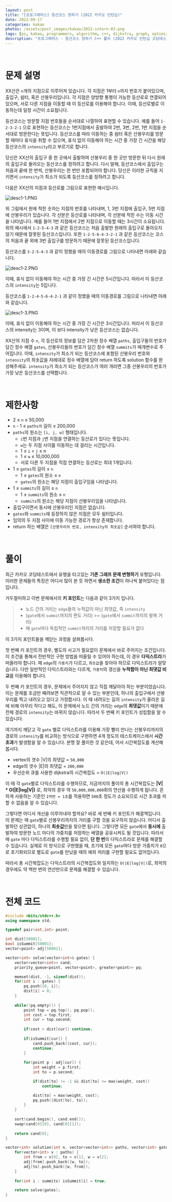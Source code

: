 ```yaml
---
layout: post
title: "[프로그래머스] 등산코스 정하기 (2022 카카오 인턴십)"
date: 2022-09-17
categories: kakao
photos: /assets/post_images/kakao/2022-intern-03.png
tags: [ps, kakao, programmers, algorithm, c++, dijkstra, graph, optimization]
description: "프로그래머스 - 등산코스 정하기 C++ 풀이 (2022 카카오 인턴십 코딩테스트 기출)"
---
```


<br>

# 문제 설명

XX산은 `n`개의 지점으로 이루어져 있습니다. 각 지점은 1부터 `n`까지 번호가 붙어있으며, 출입구, 쉼터, 혹은 산봉우리입니다. 각 지점은 양방향 통행이 가능한 등산로로 연결되어 있으며, 서로 다른 지점을 이동할 때 이 등산로를 이용해야 합니다. 이때, 등산로별로 이동하는데 일정 시간이 소요됩니다.

등산코스는 방문할 지점 번호들을 순서대로 나열하여 표현할 수 있습니다.
예를 들어 `1-2-3-2-1` 으로 표현하는 등산코스는 1번지점에서 출발하여 2번, 3번, 2번, 1번 지점을 순서대로 방문한다는 뜻입니다.
등산코스를 따라 이동하는 중 쉼터 혹은 산봉우리를 방문할 때마다 휴식을 취할 수 있으며, 휴식 없이 이동해야 하는 시간 중 가장 긴 시간을 해당 등산코스의 `intensity`라고 부르기로 합니다.

당신은 XX산의 출입구 중 한 곳에서 출발하여 산봉우리 중 한 곳만 방문한 뒤 다시 원래의 출입구로 돌아오는 등산코스를 정하려고 합니다. 다시 말해, 등산코스에서 출입구는 처음과 끝에 한 번씩, 산봉우리는 한 번만 포함되어야 합니다.
당신은 이러한 규칙을 지키면서 `intensity`가 최소가 되도록 등산코스를 정하려고 합니다.

다음은 XX산의 지점과 등산로를 그림으로 표현한 예시입니다.

![desc1-1.PNG](https://grepp-programmers.s3.ap-northeast-2.amazonaws.com/files/production/d1764091-629a-414b-9f77-e2ff1b38c6e0/desc1-1.PNG)

위 그림에서 원에 적힌 숫자는 지점의 번호를 나타내며, 1, 3번 지점에 출입구, 5번 지점에 산봉우리가 있습니다. 각 선분은 등산로를 나타내며, 각 선분에 적힌 수는 이동 시간을 나타냅니다. 예를 들어 1번 지점에서 2번 지점으로 이동할 때는 3시간이 소요됩니다.
위의 예시에서 `1-2-5-4-3` 과 같은 등산코스는 처음 출발한 원래의 출입구로 돌아오지 않기 때문에 잘못된 등산코스입니다. 또한 `1-2-5-6-4-3-2-1` 과 같은 등산코스는 코스의 처음과 끝 외에 3번 출입구를 방문하기 때문에 잘못된 등산코스입니다.

등산코스를 `3-2-5-4-3` 과 같이 정했을 때의 이동경로를 그림으로 나타내면 아래와 같습니다.

![desc1-2.PNG](https://grepp-programmers.s3.ap-northeast-2.amazonaws.com/files/production/ae2b6ccd-290b-4074-aebe-028c13dc4cbe/desc1-2.PNG)

이때, 휴식 없이 이동해야 하는 시간 중 가장 긴 시간은 5시간입니다. 따라서 이 등산코스의 `intensity`는 5입니다.

등산코스를 `1-2-4-5-6-4-2-1` 과 같이 정했을 때의 이동경로를 그림으로 나타내면 아래와 같습니다.

![desc1-3.PNG](https://grepp-programmers.s3.ap-northeast-2.amazonaws.com/files/production/165bcca3-ee06-46b4-95f8-7c3cedd2cb42/desc1-3.PNG)

이때, 휴식 없이 이동해야 하는 시간 중 가장 긴 시간은 3시간입니다. 따라서 이 등산코스의 intensity는 3이며, 이 보다 intensity가 낮은 등산코스는 없습니다.

XX산의 지점 수 `n`, 각 등산로의 정보를 담은 2차원 정수 배열 `paths`, 출입구들의 번호가 담긴 정수 배열 `gates`, 산봉우리들의 번호가 담긴 정수 배열 `summits`가 매개변수로 주어집니다. 이때, `intensity`가 최소가 되는 등산코스에 포함된 산봉우리 번호와 `intensity`의 최솟값을 차례대로 정수 배열에 담아 return 하도록 solution 함수를 완성해주세요. `intensity`가 최소가 되는 등산코스가 여러 개라면 그중 산봉우리의 번호가 가장 낮은 등산코스를 선택합니다.

<br>

# 제한사항

- 2 ≤ `n` ≤ 50,000
- `n` - 1 ≤ `paths의` 길이 ≤ 200,000
- `paths`의 원소는 `[i, j, w]` 형태입니다.
  - `i`번 지점과 `j`번 지점을 연결하는 등산로가 있다는 뜻입니다.
  - `w`는 두 지점 사이를 이동하는 데 걸리는 시간입니다.
  - 1 ≤ `i` < `j` ≤ n
  - 1 ≤ `w` ≤ 10,000,000
  - 서로 다른 두 지점을 직접 연결하는 등산로는 최대 1개입니다.
- 1 ≤ `gates`의 길이 ≤ `n`
  - 1 ≤ `gates`의 원소 ≤ `n`
  - `gates`의 원소는 해당 지점이 출입구임을 나타냅니다.
- 1 ≤ `summits`의 길이 ≤ `n`
  - 1 ≤ `summits`의 원소 ≤ `n`
  - `summits`의 원소는 해당 지점이 산봉우리임을 나타냅니다.
- 출입구이면서 동시에 산봉우리인 지점은 없습니다.
- `gates`와 `summits`에 등장하지 않은 지점은 모두 쉼터입니다.
- 임의의 두 지점 사이에 이동 가능한 경로가 항상 존재합니다.
- return 하는 배열은 `[산봉우리의 번호, intensity의 최솟값]` 순서여야 합니다.

<br>

# 풀이

최근 카카오 코딩테스트에서 유행을 타고있는 **기존 그래프 문제 변형하기** 유형입니다. 이러한 문제들의 특징은 어디서 많이 본 듯 하면서 **생소한 조건**이 하나씩 붙어있다는 점입니다.

거두절미하고 이번 문제에서의 **키 포인트**는 다음과 같이 3가지 입니다.

> - 노드 간의 거리는 `edge`들의 누적값이 아닌 최댓값, 즉 `intensity`
> - (`gate`에서 `summit`까지의 편도 거리) >= (`gate`에서 `summit`까지의 왕복 거리)
> - 매 `gate`마다 독립적인 `summit`까지의 거리를 저장할 필요가 없다

이 3가지 포인트들을 깨닫는 과정을 살펴봅시다.

첫 번째 키 포인트의 경우, 별도의 사고가 필요없이 문제에서 바로 주어지는 조건입니다. 이 조건을 통해서 전반적인 구현 방법을 떠올릴 수 있어야 하는데, 이 경우 **다익스트라**가 떠올라야 합니다. 매 `edge`의 `가중치`가 다르고, `최솟값`을 찾아야 하므로 다익스트라가 알맞습니다. 다만 일반적인 다익스트라와는 다르게, `가중치`의 갱신을 **누적합이 아닌 최댓값 비교**를 이용해야 합니다.

두 번째 키 포인트의 경우, 문제에서 주어지지 않고 직접 깨달아야 하는 부분이었습니다. 이는 문제를 조금만 째려보면 직관적으로 알 수 있는 부분인데, 하나의 출입구에서 산봉우리를 찍고 내려오고 있다고 가정합시다. 이 때 내려오는 길의 `intensity`가 올라온 길에 비해 아무리 작다고 해도, 이 문제에서 노드 간의 거리는 `edge`의 **최댓값**이기 때문에 전체 경로의 `intensity`는 바뀌지 않습니다. 따라서 두 번째 키 포인트가 성립함을 알 수 있습니다.

여기까지 깨닫고 각 `gate` 별로 다익스트라를 이용해 가장 빨리 만나는 산봉우리까지의 경로의 `intensity`를 비교하는 방식으로 구현하면 4개 정도의 테스트케이스에서 **시간 초과**가 발생함을 알 수 있습니다. 분명 잘 풀이한 것 같은데, 어서 시간복잡도를 계산해봅시다.

- vertex의 갯수 |V|의 최댓값 = `50,000`
- edge의 갯수 |E|의 최댓값 = `200,000`
- 우선순위 큐를 사용한 dijkstra의 시간복잡도 = `O(|E|log|V|)`

이 때 각 `gate`별로 다익스트라를 수행하므로, 지금까지의 풀이의 총 시간복잡도는 **|V| * O(|E|log|V|)** 로, 최악의 경우 약 `50,000,000,000`회의 연산을 수행하게 됩니다. 흔하게 사용하는 기준인 `1억번 = 1초`를 적용하면 `500`초 정도가 소요되므로 시간 초과를 피할 수 없음을 알 수 있습니다.

그렇다면 어디서 개선을 이루어내야 할까요? 바로 세 번째 키 포인트가 해결책입니다. 이 문제는 매 `gate`별로 산봉우리까지의 거리를 구할 것을 요구하지 않습니다. 어디서 출발하던 상관없이, 하나의 **최솟값**만을 찾으면 됩니다. 그렇다면 모든 `gate`에서 **동시에** 출발하여 방문한 노드 마다의 가중치를 저장하는 배열을 공유시켜도 될 것입니다. 따라서 매 `gate` 마다 다익스트라를 수행할 필요 없이, **단 한 번**의 다익스트라로 문제를 해결할 수 있습니다. 실제로 이 방식으로 구현했을 때, 초기에 모든 `gate`마다 방문 가중치가 `0`으로 초기화되므로 별도로 `gate`를 만났을 때의 예외 처리를 구현할 필요도 없어집니다.

따라서 총 시간복잡도는 다익스트라의 시간복잡도와 일치하는 `O(|E|log|V|)`로, 최악의 경우에도 약 백만 번의 연산만으로 문제를 해결할 수 있습니다.

<br>

# 전체 코드

```c++
#include <bits/stdc++.h>
using namespace std;

typedef pair<int,int> point;

int dist[50001];
bool isSummit[50001];
vector<point> adj[50001];

vector<int> solve(vector<int>& gates) {
    vector<vector<int>> cand;
    priority_queue<point, vector<point>, greater<point>> pq;

    memset(dist, -1, sizeof(dist));
    for(int i : gates) {
        pq.push({0, i});
        dist[i] = 0;
    }
    
    while(!pq.empty()) {
        point top = pq.top(); pq.pop();
        int cost = top.first;
        int cur = top.second;
        
        if(cost > dist[cur]) continue;
        
        if(isSummit[cur]) {
            cand.push_back({cost, cur});
            continue;
        }
        
        for(point p : adj[cur]) {
            int weight = p.first;
            int to = p.second;

            if(dist[to] != -1 && dist[to] <= max(weight, cost))
                continue;

            dist[to] = max(weight, cost);
            pq.push({dist[to], to});
        }
    }
    
    sort(cand.begin(), cand.end());
    swap(cand[0][0], cand[0][1]);
    
    return cand[0];
}

vector<int> solution(int n, vector<vector<int>> paths, vector<int> gates, vector<int> summits) {
    for(vector<int> v : paths) {
        int from = v[0], to = v[1], w = v[2];
        adj[from].push_back({w, to});
        adj[to].push_back({w, from});
    }
    
    for(int i : summits) isSummit[i] = true;

    return solve(gates);
}
```